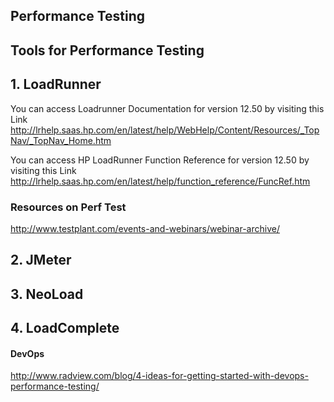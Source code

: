 ## Performance Testing

## Tools for Performance Testing

## 1. LoadRunner

You can access Loadrunner Documentation for version 12.50 by visiting this Link http://lrhelp.saas.hp.com/en/latest/help/WebHelp/Content/Resources/_TopNav/_TopNav_Home.htm

You can access HP LoadRunner Function Reference for version 12.50 by visiting this Link
http://lrhelp.saas.hp.com/en/latest/help/function_reference/FuncRef.htm

### Resources on Perf Test
http://www.testplant.com/events-and-webinars/webinar-archive/

## 2. JMeter

## 3. NeoLoad

## 4. LoadComplete



#### DevOps
http://www.radview.com/blog/4-ideas-for-getting-started-with-devops-performance-testing/
